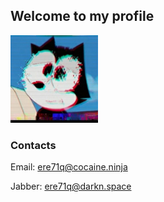 ## Welcome to my profile

![alt text](pictures/avatar.png "ere71q")









### Contacts

Email: ere71q@cocaine.ninja

Jabber: ere71q@darkn.space

